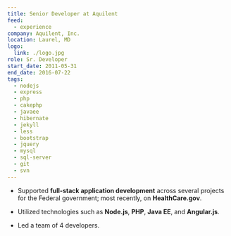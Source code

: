 ```yaml
---
title: Senior Developer at Aquilent
feed:
  - experience
company: Aquilent, Inc.
location: Laurel, MD
logo:
  link: ./logo.jpg
role: Sr. Developer
start_date: 2011-05-31
end_date: 2016-07-22
tags:
  - nodejs
  - express
  - php
  - cakephp
  - javaee
  - hibernate
  - jekyll
  - less
  - bootstrap
  - jquery
  - mysql
  - sql-server
  - git
  - svn
---
```


* Supported **full-stack application development** across several projects
  for the Federal government; most recently, on **HealthCare.gov**.

* Utilized technologies such as **Node.js**, **PHP**, **Java EE**, and
  **Angular.js**.

* Led a team of 4 developers.
